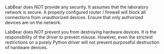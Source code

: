 LabBear does NOT provide any security. It assumes that the laboratory network is secure. A properly configured router / firewall will block all connections from unauthorized devices. Ensure that only authorized devices are on the network. 

LabBear does NOT prevent you from destroying hardware devices. It is the responsibility of the driver to prevent misuse. However, even the strictest restrictions on a purely Python driver will not prevent purposeful destruction of hardware devices.
